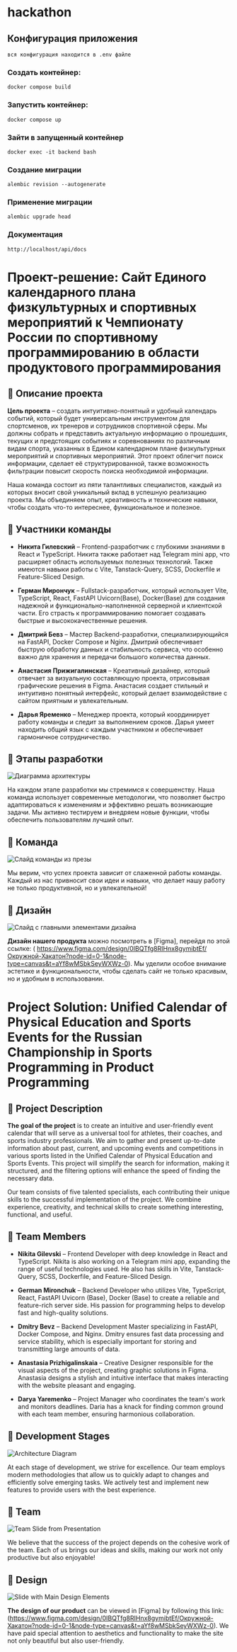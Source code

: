 # hackathon

## Конфигурация приложения
    вся конфигурация находится в .env файле
### Создать контейнер: 
    docker compose build
### Запустить контейнер:
    docker compose up
### Зайти в запущенный контейнер
    docker exec -it backend bash
### Создание миграции
    alembic revision --autogenerate
### Применение миграции
    alembic upgrade head

### Документация
    http://localhost/api/docs




# Проект-решение: Сайт Единого календарного плана физкультурных и спортивных мероприятий к Чемпионату России по спортивному программированию в области продуктового программирования

## 🌟 Описание проекта

**Цель проекта** – создать интуитивно-понятный и удобный календарь событий, который будет универсальным инструментом для спортсменов, их тренеров и сотрудников спортивной сферы. Мы должны собрать и представить актуальную информацию о прошедших, текущих и предстоящих событиях и соревнованиях по различным видам спорта, указанных в Едином календарном плане физкультурных мероприятий и спортивных мероприятий. Этот проект облегчит поиск информации, сделает её структурированной, также возможность фильтрации повысит скорость поиска необходимой информации.

Наша команда состоит из пяти талантливых специалистов, каждый из которых вносит свой уникальный вклад в успешную реализацию проекта. Мы объединяем опыт, креативность и технические навыки, чтобы создать что-то интереснее, функциональное и полезное.

## 👥 Участники команды

- **Никита Гилевский** – Frontend-разработчик с глубокими знаниями в React и TypeScript. Никита также работает над Telegram mini app, что расширяет область используемых полезных технологий. Также имеются навыки работы с Vite, Tanstack-Query, SCSS, Dockerfile и Feature-Sliced Design.
  
- **Герман Мирончук** – Fullstack-разработчик, который использует Vite, TypeScript, React, FastAPI Uvicorn(Base), Docker(Base) для создания надежной и функционально-наполненной серверной и клиентской части. Его страсть к программированию помогает создавать быстрые и высококачественные решения.

- **Дмитрий Бевз** – Мастер Backend-разработки, специализирующийся на FastAPI, Docker Compose и Nginx. Дмитрий обеспечивает быструю обработку данных и стабильность сервиса, что особенно важно для хранения и передачи большого количества данных.
  
- **Анастасия Прижигалинская** – Креативный дизайнер, который отвечает за визуальную составляющую проекта, отрисовывая графические решения в Figma. Анастасия создает стильный и интуитивно понятный интерфейс, который делает взаимодействие с сайтом приятным и увлекательным.

- **Дарья Яременко** – Менеджер проекта, который координирует работу команды и следит за выполнением сроков. Дарья умеет находить общий язык с каждым участником и обеспечивает гармоничное сотрудничество.

## 🚀 Этапы разработки

![Диаграмма архитектуры](диаграмма.png)

На каждом этапе разработки мы стремимся к совершенству. Наша команда использует современные методологии, что позволяет быстро адаптироваться к изменениям и эффективно решать возникающие задачи. Мы активно тестируем и внедряем новые функции, чтобы обеспечить пользователям лучший опыт.

## 👥 Команда

![Слайд команды из презы](слайдкоманды.png)

Мы верим, что успех проекта зависит от слаженной работы команды. Каждый из нас привносит свои идеи и навыки, что делает нашу работу не только продуктивной, но и увлекательной!

## 🎨 Дизайн

![Слайд с главными элементами дизайна](слайддизайн.png)

**Дизайн нашего продукта** можно посмотреть в [Figma], перейдя по этой ссылке: ( https://www.figma.com/design/0IBQTfg8RIHnx8gymibtEf/Окружной-Хакатон?node-id=0-1&node-type=canvas&t=aYf8wMSbkSeyWXWz-0). Мы уделили особое внимание эстетике и функциональности, чтобы сделать сайт не только красивым, но и удобным в использовании.



# Project Solution: Unified Calendar of Physical Education and Sports Events for the Russian Championship in Sports Programming in Product Programming

## 🌟 Project Description

**The goal of the project** is to create an intuitive and user-friendly event calendar that will serve as a universal tool for athletes, their coaches, and sports industry professionals. We aim to gather and present up-to-date information about past, current, and upcoming events and competitions in various sports listed in the Unified Calendar of Physical Education and Sports Events. This project will simplify the search for information, making it structured, and the filtering options will enhance the speed of finding the necessary data.

Our team consists of five talented specialists, each contributing their unique skills to the successful implementation of the project. We combine experience, creativity, and technical skills to create something interesting, functional, and useful.

## 👥 Team Members

- **Nikita Gilevski** – Frontend Developer with deep knowledge in React and TypeScript. Nikita is also working on a Telegram mini app, expanding the range of useful technologies used. He also has skills in Vite, Tanstack-Query, SCSS, Dockerfile, and Feature-Sliced Design.
  
- **German Mironchuk** – Backend Developer who utilizes Vite, TypeScript, React, FastAPI Uvicorn (Base), Docker (Base) to create a reliable and feature-rich server side. His passion for programming helps to develop fast and high-quality solutions.

- **Dmitry Bevz** – Backend Development Master specializing in FastAPI, Docker Compose, and Nginx. Dmitry ensures fast data processing and service stability, which is especially important for storing and transmitting large amounts of data.

- **Anastasia Prizhigalinskaia** – Creative Designer responsible for the visual aspects of the project, creating graphic solutions in Figma. Anastasia designs a stylish and intuitive interface that makes interacting with the website pleasant and engaging.

- **Darya Yaremenko** – Project Manager who coordinates the team's work and monitors deadlines. Daria has a knack for finding common ground with each team member, ensuring harmonious collaboration.

## 🚀 Development Stages
![Architecture Diagram](diagram.png)

At each stage of development, we strive for excellence. Our team employs modern methodologies that allow us to quickly adapt to changes and efficiently solve emerging tasks. We actively test and implement new features to provide users with the best experience.

## 👥 Team
![Team Slide from Presentation](team_slide.png)

We believe that the success of the project depends on the cohesive work of the team. Each of us brings our ideas and skills, making our work not only productive but also enjoyable!

## 🎨 Design
![Slide with Main Design Elements](design_slide.png)

**The design of our product** can be viewed in [Figma] by following this link: (https://www.figma.com/design/0IBQTfg8RIHnx8gymibtEf/Окружной-Хакатон?node-id=0-1&node-type=canvas&t=aYf8wMSbkSeyWXWz-0). We have paid special attention to aesthetics and functionality to make the site not only beautiful but also user-friendly.
